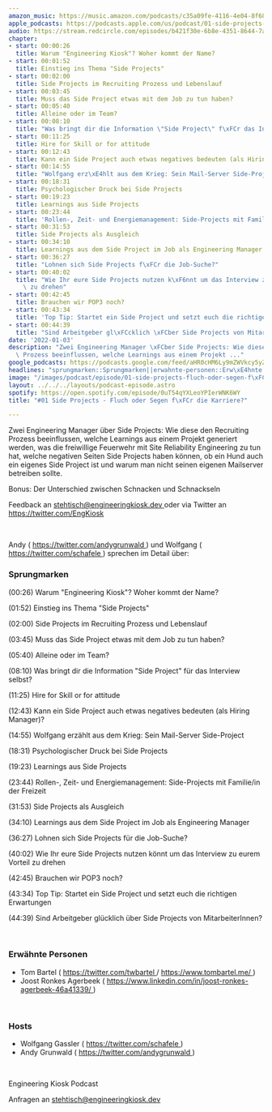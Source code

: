 ```yaml
---
amazon_music: https://music.amazon.com/podcasts/c35a09fe-4116-4e04-8f68-77d61b112e46/episodes/82a2063e-d02c-4eeb-9b84-065508064f7a/engineering-kiosk-01-side-projects---fluch-oder-segen-f%C3%BCr-die-karriere
apple_podcasts: https://podcasts.apple.com/us/podcast/01-side-projects-fluch-oder-segen-f%C3%BCr-die-karriere/id1603082924?i=1000546793663
audio: https://stream.redcircle.com/episodes/b421f30e-6b8e-4351-8644-7a89b1343287/stream.mp3
chapter:
- start: 00:00:26
  title: Warum "Engineering Kiosk"? Woher kommt der Name?
- start: 00:01:52
  title: Einstieg ins Thema "Side Projects"
- start: 00:02:00
  title: Side Projects im Recruiting Prozess und Lebenslauf
- start: 00:03:45
  title: Muss das Side Project etwas mit dem Job zu tun haben?
- start: 00:05:40
  title: Alleine oder im Team?
- start: 00:08:10
  title: "Was bringt dir die Information \"Side Project\" f\xFCr das Interview selbst?"
- start: 00:11:25
  title: Hire for Skill or for attitude
- start: 00:12:43
  title: Kann ein Side Project auch etwas negatives bedeuten (als Hiring Manager)?
- start: 00:14:55
  title: "Wolfgang erz\xE4hlt aus dem Krieg: Sein Mail-Server Side-Project"
- start: 00:18:31
  title: Psychologischer Druck bei Side Projects
- start: 00:19:23
  title: Learnings aus Side Projects
- start: 00:23:44
  title: 'Rollen-, Zeit- und Energiemanagement: Side-Projects mit Familie/in der Freizeit'
- start: 00:31:53
  title: Side Projects als Ausgleich
- start: 00:34:10
  title: Learnings aus dem Side Project im Job als Engineering Manager
- start: 00:36:27
  title: "Lohnen sich Side Projects f\xFCr die Job-Suche?"
- start: 00:40:02
  title: "Wie Ihr eure Side Projects nutzen k\xF6nnt um das Interview zu eurem Vorteil\
    \ zu drehen"
- start: 00:42:45
  title: Brauchen wir POP3 noch?
- start: 00:43:34
  title: 'Top Tip: Startet ein Side Project und setzt euch die richtigen Erwartungen'
- start: 00:44:39
  title: "Sind Arbeitgeber gl\xFCcklich \xFCber Side Projects von MitarbeiterInnen?"
date: '2022-01-03'
description: "Zwei Engineering Manager \xFCber Side Projects: Wie diese den Recruiting\
  \ Prozess beeinflussen, welche Learnings aus einem Projekt ..."
google_podcasts: https://podcasts.google.com/feed/aHR0cHM6Ly9mZWVkcy5yZWRjaXJjbGUuY29tLzBlY2ZkZmQ3LWZkYTEtNGMzZC05NTE1LTQ3NjcyN2Y5ZGY1ZQ/episode/NTA2NGE1MTMtOWNlMC00NzNlLWEyN2ItOWY5NDY3ODkwNGQw?sa=X&ved=0CAUQkfYCahcKEwi4xMSxj4L4AhUAAAAAHQAAAAAQNQ
headlines: "sprungmarken::Sprungmarken||erwahnte-personen::Erw\xE4hnte Personen||hosts::Hosts"
image: "/images/podcast/episode/01-side-projects-fluch-oder-segen-f\xFCr-die-karriere.jpg"
layout: ../../../layouts/podcast-episode.astro
spotify: https://open.spotify.com/episode/0uT54qYXLeoYPIerWNK6WY
title: "#01 Side Projects - Fluch oder Segen f\xFCr die Karriere?"

---
```


<p>
   Zwei Engineering Manager über Side Projects: Wie diese den Recruiting Prozess beeinflussen, welche Learnings aus einem Projekt generiert werden, was die freiwillige Feuerwehr mit Site Reliability Engineering zu tun hat, welche negativen Seiten Side Projects haben können, ob ein Hund auch ein eigenes Side Project ist und warum man nicht seinen eigenen Mailserver betreiben sollte.
  </p>
  <p>
   Bonus: Der Unterschied zwischen Schnacken und Schnackseln
  </p>
  <p>
   Feedback an
   <a href="mailto:stehtisch@engineeringkiosk.dev" rel="nofollow">
    stehtisch@engineeringkiosk.dev
   </a>
   oder via Twitter an
   <a href="https://twitter.com/EngKiosk" rel="nofollow">
    https://twitter.com/EngKiosk
   </a>
  </p>
  <p>
   <br/>
  </p>
  <p>
   Andy (
   <a href="https://twitter.com/andygrunwald" rel="nofollow">
    https://twitter.com/andygrunwald
   </a>
   ) und Wolfgang (
   <a href="https://twitter.com/schafele" rel="nofollow">
    https://twitter.com/schafele
   </a>
   ) sprechen im Detail über:
  </p>
  <h3 id="sprungmarken">
   Sprungmarken
  </h3>
  <p>
   (00:26) Warum "Engineering Kiosk"? Woher kommt der Name?
  </p>
  <p>
   (01:52) Einstieg ins Thema "Side Projects"
  </p>
  <p>
   (02:00) Side Projects im Recruiting Prozess und Lebenslauf
  </p>
  <p>
   (03:45) Muss das Side Project etwas mit dem Job zu tun haben?
  </p>
  <p>
   (05:40) Alleine oder im Team?
  </p>
  <p>
   (08:10) Was bringt dir die Information "Side Project" für das Interview selbst?
  </p>
  <p>
   (11:25) Hire for Skill or for attitude
  </p>
  <p>
   (12:43) Kann ein Side Project auch etwas negatives bedeuten (als Hiring Manager)?
  </p>
  <p>
   (14:55) Wolfgang erzählt aus dem Krieg: Sein Mail-Server Side-Project
  </p>
  <p>
   (18:31) Psychologischer Druck bei Side Projects
  </p>
  <p>
   (19:23) Learnings aus Side Projects
  </p>
  <p>
   (23:44) Rollen-, Zeit- und Energiemanagement: Side-Projects mit Familie/in der Freizeit
  </p>
  <p>
   (31:53) Side Projects als Ausgleich
  </p>
  <p>
   (34:10) Learnings aus dem Side Project im Job als Engineering Manager
  </p>
  <p>
   (36:27) Lohnen sich Side Projects für die Job-Suche?
  </p>
  <p>
   (40:02) Wie Ihr eure Side Projects nutzen könnt um das Interview zu eurem Vorteil zu drehen
  </p>
  <p>
   (42:45) Brauchen wir POP3 noch?
  </p>
  <p>
   (43:34) Top Tip: Startet ein Side Project und setzt euch die richtigen Erwartungen
  </p>
  <p>
   (44:39) Sind Arbeitgeber glücklich über Side Projects von MitarbeiterInnen?
  </p>
  <p>
   <br/>
  </p>
  <h3 id="erwahnte-personen">
   Erwähnte Personen
  </h3>
  <ul>
   <li>
    Tom Bartel (
    <a href="https://twitter.com/twbartel" rel="nofollow">
     https://twitter.com/twbartel
    </a>
    /
    <a href="https://www.tombartel.me/" rel="nofollow">
     https://www.tombartel.me/
    </a>
    )
   </li>
   <li>
    Joost Ronkes Agerbeek (
    <a href="https://www.linkedin.com/in/joost-ronkes-agerbeek-46a41339/" rel="nofollow">
     https://www.linkedin.com/in/joost-ronkes-agerbeek-46a41339/
    </a>
    )
   </li>
  </ul>
  <p>
   <br/>
  </p>
  <h3 id="hosts">
   Hosts
  </h3>
  <ul>
   <li>
    Wolfgang Gassler (
    <a href="https://twitter.com/schafele" rel="nofollow">
     https://twitter.com/schafele
    </a>
    )
   </li>
   <li>
    Andy Grunwald (
    <a href="https://twitter.com/andygrunwald" rel="nofollow">
     https://twitter.com/andygrunwald
    </a>
    )
   </li>
  </ul>
  <p>
   <br/>
  </p>
  <p>
   Engineering Kiosk Podcast
  </p>
  <p>
   Anfragen an
   <a href="mailto:stehtisch@engineeringkiosk.dev" rel="nofollow">
    stehtisch@engineeringkiosk.dev
   </a>
  </p>
